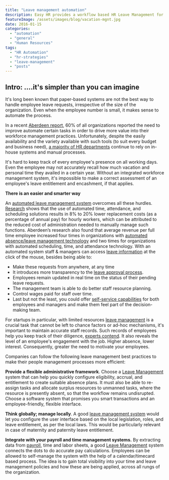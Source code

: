 ```yaml
---
title: "Leave management automation"
description: Easy HR provides a workflow based HR Leave Management for your company. With dashboard and self service modes.
featureImage: /assets/images/blog/vacation-mgnt.jpg
date: 2016-01-15
categories: 
  - "automation"
  - "general"
  - "Human Resources"
tags: 
  - "HR Automation"
  - "hr-strategies"
  - "leave-management"
  - "posts"
---
```


## Intro: ....it's simpler than you can imagine

It's long been known that paper-based systems are not the best way to handle employee leave requests, irrespective of the size of the organization. Even when the employee number is small, it makes sense to automate the process.

In a recent [Aberdeen report](http://chinagorman.com/2015/02/24/automated-workforce-planning-tactical-or-strategic/), 60% of all organizations reported the need to improve automate certain tasks in order to drive more value into their workforce management practices. Unfortunately, despite the easily availability and the variety available with such tools (to suit every budget and business need), [a majority of HR departments](http://www.oracle.com/us/products/applications/human-capital-management/workforce-management-2288377.pdf) continue to rely on in-house systems and manual processes.

It's hard to keep track of every employee's presence on all working days. Even the employee may not accurately recall how much vacation and personal time they availed in a certain year. Without an integrated workforce management system, it's impossible to make a correct assessment of an employee's leave entitlement and encashment, if that applies.

**There is an easier and smarter way** 

An [automated leave management system](https://www.easyhrworld.com/features/leave-management/) overcomes all these hurdles. [Research](http://chinagorman.com/2015/02/24/automated-workforce-planning-tactical-or-strategic/) shows that the use of automated time, attendance, and scheduling solutions results in 8% to 20% lower replacement costs (as a percentage of annual pay) for hourly workers, which can be attributed to the reduced cost of administration needed to manually manage such functions. Aberdeen’s research also found that average revenue per full time employee increased four times in organizations with [automated absence/leave management technology](https://www.easyhrworld.com/features/leave-management/) and two times for organizations with automated scheduling, time, and attendance technology. With an automated system staff & managers can access [leave information](https://www.easyhrworld.com/features/leave-management/) at the click of the mouse, besides being able to:

- Make these requests from anywhere, at any time
- It introduces more transparency to the [leave approval process](https://www.easyhrworld.com/features/leave-management/).
- Employees remain updated in real time on the status of their pending leave requests.
- The management team is able to do better staff resource planning.
- Control wages paid for staff over time.
- Last but not the least, you could offer [self-service capabilities](https://www.easyhrworld.com/features/employee-self-service/) for both employees and managers and make them feel part of the decision-making team.

For startups in particular, with limited resources [leave management](https://www.easyhrworld.com/features/leave-management/) is a crucial task that cannot be left to chance factors or ad-hoc mechanisms, it's important to maintain accurate staff records. Such records of employees help you keep track of their diligence, [experts contend](https://www.sumhr.com/importance-hr-software-employee-leave-management-systems/). It also reveals the level of an employee's engagement with the job. Higher absence, lower interest. Consequently, greater the need to motivate your employees.

Companies can follow the following leave management best practices to make their people management processes more efficient:

**Provide a flexible administrative framework**. Choose a [Leave Management](https://www.easyhrworld.com/features/leave-management-software-india/) system that can help you quickly configure eligibility, accrual, and entitlement to create suitable absence plans. It must also be able to re-assign tasks and allocate surplus resources to unmanned tasks, where the resource is presently absent, so that the workflow remains undisrupted. Choose a software system that promises you smart transactions and an employee-friendly, flexible interface.

**Think globally; manage locally**. A good [leave management system](https://www.easyhrworld.com/features/leave-management/) would let you configure the user interface based on the local legislation, roles, and leave entitlement, as per the local laws. This would be particularly relevant in case of maternity and paternity leave entitlement.

**Integrate with your payroll and time management systems.** By extracting data from [payroll](https://www.easyhrworld.com/features/payroll-management/), time and labor sheets, a good [Leave Management](https://www.easyhrworld.com/features/leave-management-software-india/) system connects the dots to do accurate pay calculations. Employees can be allowed to self-manage the system with the help of a calendar/timecard based process. The idea is to gain total visibility into your time and leave management policies and how these are being applied, across all rungs of the organization.
